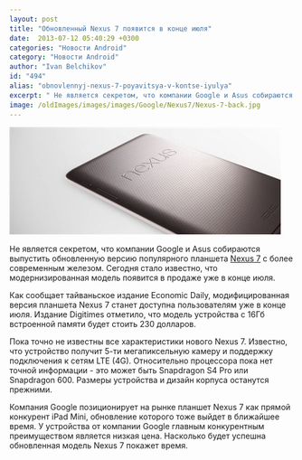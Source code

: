 ```yaml
---
layout: post
title: "Обновленный Nexus 7 появится в конце июля"
date:  2013-07-12 05:40:29 +0300
categories: "Новости Android"
category: "Новости Android"
author: "Ivan Belchikov"
id: "494"
alias: "obnovlennyj-nexus-7-poyavitsya-v-kontse-iyulya"
excerpt: " Не является секретом, что компании Google и Asus собираются выпустить обновленную версию популярного планшета Nexus 7 с более современным железом. Сегодня стало известно, что модернизированная модель появится в продаже уже в конце июля. "
image: /oldImages/images/images/Google/Nexus7/Nexus-7-back.jpg
---
```

<img src="/oldImages/images/images/Google/Nexus7/Nexus-7-back.jpg" alt="Nexus 7" /> 

Не является секретом, что компании Google и Asus собираются выпустить обновленную версию популярного планшета <a href="index.php?option=com_content&amp;view=article&amp;id=342&amp;catid=8&amp;Itemid=102">Nexus 7</a> с более современным железом. Сегодня стало известно, что модернизированная модель появится в продаже уже в конце июля. 


Как сообщает тайваньское издание Economic Daily, модифицированная версия планшета Nexus 7 станет доступна пользователям уже в конце июля. Издание Digitimes отметило, что модель устройства с 16Гб встроенной памяти будет стоить 230 долларов. 

Пока точно не известны все характеристики нового Nexus 7. Известно, что устройство получит 5-ти мегапиксельную камеру и поддержку подключения к сетям LTE (4G). Относительно процессора пока нет точной информации - это может быть Snapdragon S4 Pro или Snapdragon 600. Размеры устройства и дизайн корпуса останутся прежними. 

Компания Google позиционирует на рынке планшет Nexus 7 как прямой конкурент iPad Mini, обновление которого тоже выйдет в ближайшее время. У устройства от компании Google главным конкурентным преимуществом является низкая цена. Насколько будет успешна обновленная модель Nexus 7 покажет время.
